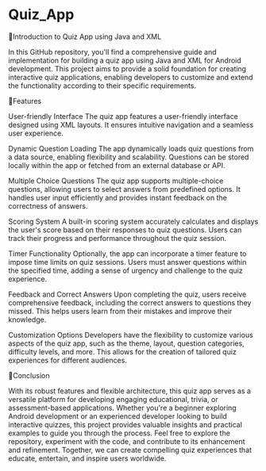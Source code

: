 # Quiz_App
🔗Introduction to Quiz App using Java and XML

In this GitHub repository, you'll find a comprehensive guide and implementation for building a quiz app using Java and XML for Android development. This project aims to provide a solid foundation for creating interactive quiz applications, enabling developers to customize and extend the functionality according to their specific requirements.

🔗Features

User-friendly Interface
The quiz app features a user-friendly interface designed using XML layouts. It ensures intuitive navigation and a seamless user experience.

Dynamic Question Loading
The app dynamically loads quiz questions from a data source, enabling flexibility and scalability. Questions can be stored locally within the app or fetched from an external database or API.

Multiple Choice Questions 
The quiz app supports multiple-choice questions, allowing users to select answers from predefined options. It handles user input efficiently and provides instant feedback on the correctness of answers.

Scoring System
A built-in scoring system accurately calculates and displays the user's score based on their responses to quiz questions. Users can track their progress and performance throughout the quiz session.

Timer Functionality
Optionally, the app can incorporate a timer feature to impose time limits on quiz sessions. Users must answer questions within the specified time, adding a sense of urgency and challenge to the quiz experience.

Feedback and Correct Answers
Upon completing the quiz, users receive comprehensive feedback, including the correct answers to questions they missed. This helps users learn from their mistakes and improve their knowledge.

Customization Options
Developers have the flexibility to customize various aspects of the quiz app, such as the theme, layout, question categories, difficulty levels, and more. This allows for the creation of tailored quiz experiences for different audiences.

🔗Conclusion

With its robust features and flexible architecture, this quiz app serves as a versatile platform for developing engaging educational, trivia, or assessment-based applications. Whether you're a beginner exploring Android development or an experienced developer looking to build interactive quizzes, this project provides valuable insights and practical examples to guide you through the process. Feel free to explore the repository, experiment with the code, and contribute to its enhancement and refinement. Together, we can create compelling quiz experiences that educate, entertain, and inspire users worldwide.
